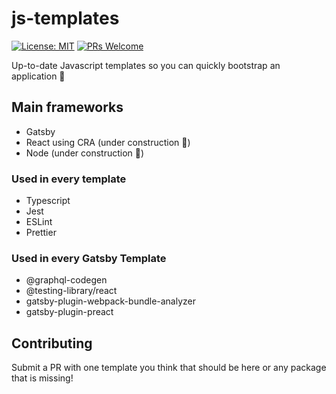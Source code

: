 # js-templates

[![License: MIT](https://img.shields.io/badge/License-MIT-yellow.svg)](https://opensource.org/licenses/MIT)
[![PRs Welcome](https://img.shields.io/badge/PRs-welcome-brightgreen.svg)](http://makeapullrequest.com)

Up-to-date Javascript templates so you can quickly bootstrap an application 🚀

## Main frameworks

- Gatsby
- React using CRA (under construction 👷)
- Node (under construction 👷)

### Used in every template

- Typescript
- Jest
- ESLint
- Prettier

### Used in every Gatsby Template

- @graphql-codegen
- @testing-library/react
- gatsby-plugin-webpack-bundle-analyzer
- gatsby-plugin-preact

## Contributing

Submit a PR with one template you think that should be here or any package that is missing!
